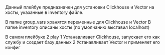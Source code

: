 Данный плейбук предназначен для установки Clickhouse и Vector на хосты, указанные в inventory файле.

В папке group_vars хранятся переменные для Clickhouse и Vector В папке inventory описаны хосты (по умолчанию выставил localhost)

В самом плейбуке 2 play 
1 Устанавливает Clickhouse, запускает его как службу и создает базу данных
2 Устанавливает Vector и применяет его конфиг